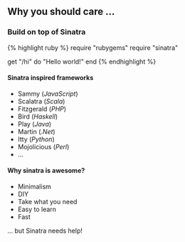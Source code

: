 ## Why you should care ...

### Build on top of Sinatra

{% highlight ruby %}
require "rubygems"
require "sinatra"

get "/hi" do 
  "Hello world!"
end
{% endhighlight %}
    
#### Sinatra inspired frameworks

* Sammy (_JavaScript_)
* Scalatra (_Scala_)
* Fitzgerald (_PHP_)
* Bird (_Haskell_)
* Play (_Java_)
* Martin (_.Net_)
* Itty (_Python_)
* Mojolicious (_Perl_)
* ...

#### Why sinatra is awesome?

* Minimalism
* DIY
* Take what you need
* Easy to learn
* Fast

... but Sinatra needs help!

